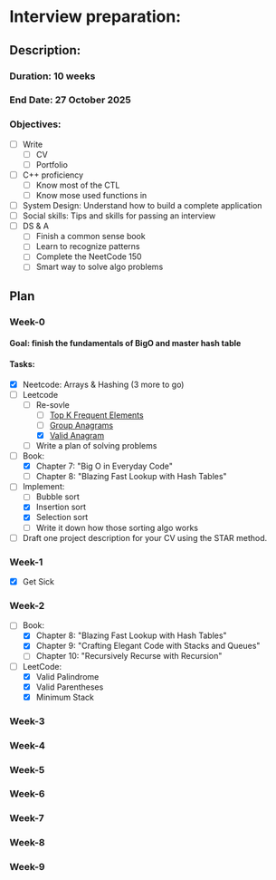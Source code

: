 # Interview preparation:

## Description:

### Duration: 10 weeks
### End Date: 27 October 2025

### Objectives:
- [ ] Write
    - [ ] CV
    - [ ] Portfolio
- [ ] C++ proficiency
    - [ ] Know most of the CTL
    - [ ] Know mose used functions in <algo>
- [ ] System Design: Understand how to build a complete application
- [ ] Social skills: Tips and skills for passing an interview
- [ ] DS & A
    - [ ] Finish a common sense book
    - [ ] Learn to recognize patterns
    - [ ] Complete the NeetCode 150
    - [ ] Smart way to solve algo problems

## Plan

### Week-0

#### Goal: finish the fundamentals of BigO and master hash table

#### Tasks:
- [X] Neetcode: Arrays & Hashing (3 more to go)
- [ ] Leetcode
    - [ ] Re-sovle
        - [ ] [Top K Frequent Elements](https://leetcode.com/problems/top-k-frequent-elements/description/)
        - [ ] [Group Anagrams](https://leetcode.com/problems/group-anagrams/)
        - [X] [Valid Anagram](https://leetcode.com/problems/valid-anagram/)
    - [ ] Write a plan of solving problems
- [ ] Book:
    - [X] Chapter 7: "Big O in Everyday Code"
    - [ ] Chapter 8: "Blazing Fast Lookup with Hash Tables"
- [ ] Implement:
    - [ ] Bubble sort
    - [X] Insertion sort
    - [X] Selection sort
    - [ ] Write it down how those sorting algo works
- [ ] Draft one project description for your CV using the STAR method.

### Week-1

- [X] Get Sick

### Week-2

- [ ] Book:
    - [X] Chapter 8: "Blazing Fast Lookup with Hash Tables"
    - [X] Chapter 9: "Crafting Elegant Code with Stacks and Queues"
    - [ ] Chapter 10: "Recursively Recurse with Recursion"
- [ ] LeetCode:
    - [X] Valid Palindrome
    - [X] Valid Parentheses
    - [X] Minimum Stack

### Week-3
### Week-4
### Week-5
### Week-6
### Week-7
### Week-8
### Week-9
